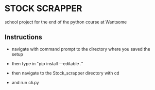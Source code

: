 STOCK SCRAPPER
===============================
school project for the end of the python course at Wantsome 

Instructions
-------------------------------

 * navigate with command prompt to the directory where you saved the setup

 * then type in "pip install --editable ."

 * then navigate to the Stock_scrapper directory with cd

 * and run cli.py
